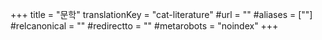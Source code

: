 +++
title = "문학"
translationKey = "cat-literature"
#url = ""
#aliases = [""]
#relcanonical = ""
#redirectto = ""
#metarobots = "noindex"
+++
